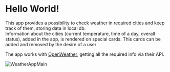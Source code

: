 # Hello World!  
  
This app provides a possibility to check weather in required cities and keep track of them, storing data in local db.  
Information about the cities (current temperature, time of a day, overall status), added in the app, is rendered on special cards.
This cards can be added and removed by the desire of a user  
  
  
The app works with [OpenWeather](https://openweathermap.org/), getting all the required info via their API.  
  
![WeatherAppMain](https://user-images.githubusercontent.com/75010755/122219850-82e0b180-ceb8-11eb-883b-79609fb103f7.png)
